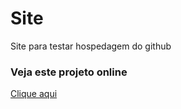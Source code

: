 # Site
 Site para testar hospedagem do github

 ### Veja este projeto online
 [Clique aqui](https://benhuur1.github.io/Site/)